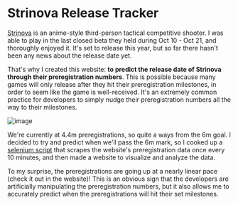 # Strinova Release Tracker

[Strinova](https://www.strinova.com/?lang=en-US) is an anime-style third-person tactical competitive shooter. I was able to play in the last closed beta they held during Oct 10 - Oct 21, and thoroughly enjoyed it. It's set to release this year, but so far there hasn't been any news about the release date yet.

That's why I created this website: **to predict the release date of Strinova through their preregistration numbers**. This is possible because many games will only release after they hit their preregistration milestones, in order to seem like the game is well-received. It's an extremely common practice for developers to simply nudge their preregistration numbers all the way to their milestones.

![image](https://github.com/user-attachments/assets/107ce964-5b2d-42dc-9fb2-b8372e1ba8b2)

We're currently at 4.4m preregistrations, so quite a ways from the 6m goal. I decided to try and predict when we'll pass the 6m mark, so I cooked up a [selenium script](https://github.com/Icemaster-Eric/Strinova-Release-Tracker/blob/main/prereg_counter.py) that scrapes the website's preregistration data once every 10 minutes, and then made a website to visualize and analyze the data.

To my surprise, the preregistrations are going up at a nearly linear pace (check it out in the website)! This is an obvious sign that the developers are artificially manipulating the preregistration numbers, but it also allows me to accurately predict when the preregistrations will hit their set milestones.
